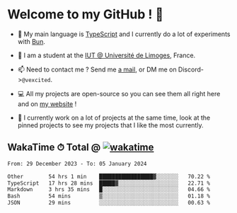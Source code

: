 # Welcome to my GitHub ! 🌃

- 🔭 My main language is [TypeScript](https://www.typescriptlang.org/) and I currently do a lot of experiments with [Bun](https://bun.sh).

- 🌱 I am a student at the [IUT @ Université de Limoges](https://iut.unilim.fr), France.

- 📫 Need to contact me ? Send me <a href="mailto:mikkel@milescode.dev">a mail</a>, or DM me on Discord->`@vexcited`.

- 💻 All my projects are open-source so you can see them all right here and on <a href="https://vexcited.vercel.app">my website</a> !

- 👀 I currently work on a lot of projects at the same time, look at the pinned projects to see my projects that I like the most currently.

## WakaTime ⏱ Total @ [![wakatime](https://wakatime.com/badge/user/0839e595-e07a-435c-8d59-ed95f2a3d6dd.svg)](https://wakatime.com/@0839e595-e07a-435c-8d59-ed95f2a3d6dd)

<!--START_SECTION:waka-->

```txt
From: 29 December 2023 - To: 05 January 2024

Other        54 hrs 1 min    █████████████████▓░░░░░░░   70.22 %
TypeScript   17 hrs 28 mins  █████▓░░░░░░░░░░░░░░░░░░░   22.71 %
Markdown     3 hrs 35 mins   █░░░░░░░░░░░░░░░░░░░░░░░░   04.66 %
Bash         54 mins         ▒░░░░░░░░░░░░░░░░░░░░░░░░   01.18 %
JSON         29 mins         ░░░░░░░░░░░░░░░░░░░░░░░░░   00.63 %
```

<!--END_SECTION:waka-->

